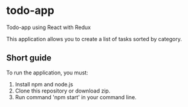 # todo-app
Todo-app using React with Redux

This application allows you to create a list of tasks sorted by category.

## Short guide
To run the application, you must:

1. Install npm and node.js
2. Clone this repository or download zip.
3. Run command 'npm start' in your command line.
